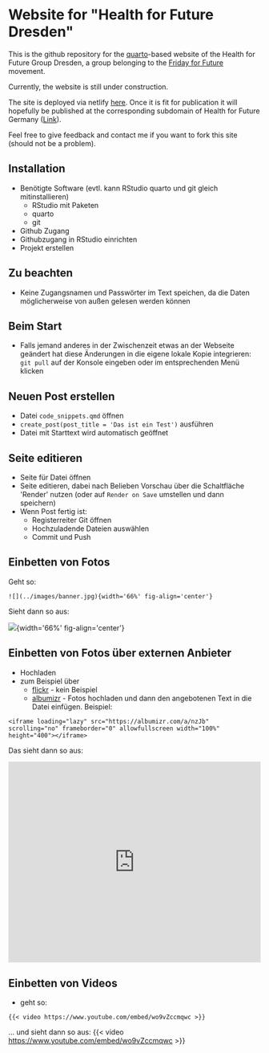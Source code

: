 # Website for "Health for Future Dresden"
This is the github repository for the [quarto](https://quarto.org/)-based website of the Health for Future Group Dresden, a group belonging to the [Friday for Future](https://en.wikipedia.org/wiki/School_Strike_for_Climate) movement.

Currently, the website is still under construction.

The site is deployed via netlify [here](https://h4f-dresden.netlify.app/). Once it is fit for publication it will hopefully be published at the corresponding subdomain of Health for Future Germany ([Link](http://dresden.healthforfuture.de/)).

Feel free to give feedback and contact me if you want to fork this site (should not be a problem).


## Installation
* Benötigte Software (evtl. kann RStudio quarto und git gleich mitinstallieren)
  - RStudio mit Paketen
  - quarto
  - git
* Github Zugang
* Githubzugang in RStudio einrichten
* Projekt erstellen

## Zu beachten
* Keine Zugangsnamen und Passwörter im Text speichen, da die Daten möglicherweise von außen gelesen werden können

## Beim Start 
* Falls jemand anderes in der Zwischenzeit etwas an der Webseite geändert hat diese Änderungen in die eigene lokale Kopie integrieren:  `git pull` auf der Konsole eingeben oder im entsprechenden Menü klicken

## Neuen Post erstellen
* Datei `code_snippets.qmd` öffnen
* `create_post(post_title = 'Das ist ein Test')` ausführen
* Datei mit Starttext wird automatisch geöffnet

## Seite editieren
* Seite für Datei öffnen
* Seite editieren, dabei nach Belieben Vorschau über die Schaltfläche 'Render' nutzen (oder auf `Render on Save` umstellen und dann speichern)
* Wenn Post fertig ist:
  * Registerreiter Git öffnen
  * Hochzuladende Dateien auswählen
  * Commit und Push
  
## Einbetten von Fotos
Geht so:

```{.default shortcodes="false"}
![](../images/banner.jpg){width='66%' fig-align='center'}
```

Sieht dann so aus:

![](../images/banner.jpg){width='66%' fig-align='center'}

## Einbetten von Fotos über externen Anbieter
* Hochladen
* zum Beispiel über
  * [flickr](https://www.flickr.com/) - kein Beispiel
  * [albumizr](https://albumizr.com/) - Fotos hochladen und dann den angebotenen Text in die Datei einfügen. Beispiel:
  
```{.default shortcodes="false"}
<iframe loading="lazy" src="https://albumizr.com/a/nzJb" scrolling="no" frameborder="0" allowfullscreen width="100%" height="400"></iframe>
```
Das sieht dann so aus:
<iframe loading="lazy" src="https://albumizr.com/a/nzJb" scrolling="no" frameborder="0" allowfullscreen width="100%" height="400"></iframe>

## Einbetten von Videos
* geht so:

``` {.default shortcodes="false"}
{{< video https://www.youtube.com/embed/wo9vZccmqwc >}}
```
... und sieht dann so aus:
{{< video https://www.youtube.com/embed/wo9vZccmqwc >}}


